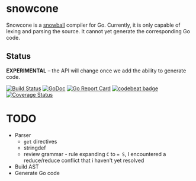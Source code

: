 # snowcone

Snowcone is a [snowball](http://snowballstem.org/) compiler for Go.  Currently, it is only capable of lexing and parsing the source.  It cannot yet generate the corresponding Go code.

## Status

**EXPERIMENTAL** – the API will change once we add the ability to generate code.

[![Build Status](https://travis-ci.org/mschoch/snowcone.svg?branch=master)](https://travis-ci.org/mschoch/snowcone)
[![GoDoc](https://godoc.org/github.com/mschoch/snowcone?status.svg)](https://godoc.org/github.com/mschoch/snowcone)
[![Go Report Card](https://goreportcard.com/badge/github.com/mschoch/snowcone)](https://goreportcard.com/report/github.com/mschoch/snowcone)
[![codebeat badge](https://codebeat.co/badges/6d6bab00-8112-48e6-bceb-f8545a9bda45)](https://codebeat.co/projects/github-com-mschoch-snowcone)
[![Coverage Status](https://coveralls.io/repos/github/mschoch/snowcone/badge.svg?branch=master)](https://coveralls.io/github/mschoch/snowcone?branch=master)

# TODO
- Parser
    - `get` directives
    - stringdef
    - review grammar - rule expanding `C` to  `= S`, I encountered a reduce/reduce conflict that i haven't yet resolved
- Build AST
- Generate Go code
